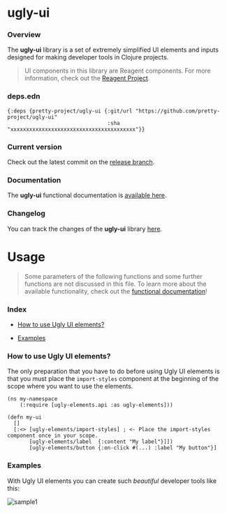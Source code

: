 
# ugly-ui

### Overview

The <strong>ugly-ui</strong> library is a set of extremely simplified UI elements
and inputs designed for making developer tools in Clojure projects.

> UI components in this library are Reagent components. For more information, check out
  the [Reagent Project](https://github.com/reagent-project/reagent).

### deps.edn

```
{:deps {pretty-project/ugly-ui {:git/url "https://github.com/pretty-project/ugly-ui"
                                :sha     "xxxxxxxxxxxxxxxxxxxxxxxxxxxxxxxxxxxxxxxx"}}
```

### Current version

Check out the latest commit on the [release branch](https://github.com/pretty-project/ugly-ui/tree/release).

### Documentation

The <strong>ugly-ui</strong> functional documentation is [available here](https://pretty-project.github.io/ugly-ui).

### Changelog

You can track the changes of the <strong>ugly-ui</strong> library [here](CHANGES.md).

# Usage

> Some parameters of the following functions and some further functions are not discussed in this file.
  To learn more about the available functionality, check out the [functional documentation](documentation/COVER.md)!

### Index

- [How to use Ugly UI elements?](#how-to-use-ugly-ui-elements)

- [Examples](#examples)

### How to use Ugly UI elements?

The only preparation that you have to do before using Ugly UI elements is that you must place
the `import-styles` component at the beginning of the scope where you want to use the elements.

```
(ns my-namespace
    (:require [ugly-elements.api :as ugly-elements]))

(defn my-ui
  []
  [:<> [ugly-elements/import-styles] ; <- Place the import-styles component once in your scope.
       [ugly-elements/label  {:content "My label"}]])
       [ugly-elements/button {:on-click #(...) :label "My button"}]
```

### Examples

With Ugly UI elements you can create such <i>beautiful</i> developer tools like this:

![sample1](https://github.com/pretty-project/ugly-ui/blob/release/resources/public/images/example1.png?raw=true)
